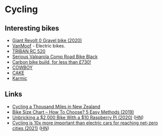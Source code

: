 # Cycling

## Interesting bikes

- [Giant Revolt 0 Gravel bike (2020)](https://www.giant-bicycles.com/int/revolt-0)
- [VanMoof](https://www.vanmoof.com/en_nl/) - Electric bikes.
- [TRIBAN RC 520](https://www.decathlon.co.uk/triban-rc-520-disc-road-bike-navy-105-id_8554421.html)
- [Serious Valparola Comp Road Bike Black](https://www.bikester.co.uk/serious-valparola-road-bike-black-586531.html)
- [Carbon bike build, for less than £730!](https://www.youtube.com/watch?v=FVKzUHCl3_A)
- [COWBOY](https://cowboy.com/)
- [CAKE](https://ridecake.com/)
- [Karmic](https://www.karmic.cc/)

## Links

- [Cycling a Thousand Miles in New Zealand](https://blog.andrewbran.ch/one-does-not-simply-walk-into-mordor/)
- [Bike Size Chart – How To Choose? 5 Easy Methods (2019)](https://www.bicycle-guider.com/bike-articles/bike-size-chart/)
- [Unbricking a $2,000 Bike With a $10 Raspberry Pi (2020)](https://ptx2.net/posts/unbricking-a-bike-with-a-raspberry-pi/) ([HN](https://news.ycombinator.com/item?id=24022751))
- [Cycling is 10x more important than electric cars for reaching net-zero cities (2021)](https://theconversation.com/cycling-is-ten-times-more-important-than-electric-cars-for-reaching-net-zero-cities-157163) ([HN](https://news.ycombinator.com/item?id=26728216))
